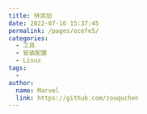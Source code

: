 ```yaml
---
title: 待添加
date: 2022-07-16 15:37:45
permalink: /pages/ecefe5/
categories:
  - 工具
  - 安装配置
  - Linux
tags:
  - 
author: 
  name: Marvel
  link: https://github.com/zouquchen
---
```

